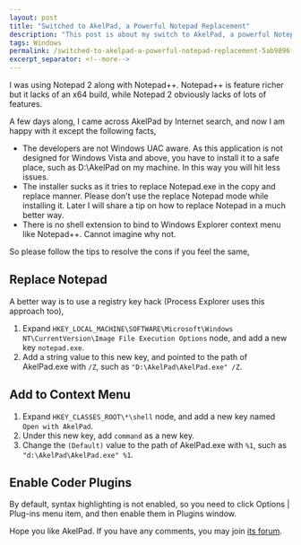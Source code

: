 ```yaml
---
layout: post
title: "Switched to AkelPad, a Powerful Notepad Replacement"
description: "This post is about my switch to AkelPad, a powerful Notepad replacement."
tags: Windows
permalink: /switched-to-akelpad-a-powerful-notepad-replacement-5ab9896f70
excerpt_separator: <!--more-->
---
```

I was using Notepad 2 along with Notepad++. Notepad++ is feature richer but it lacks of an x64 build, while Notepad 2 obviously lacks of lots of features.

A few days along, I came across AkelPad by Internet search, and now I am happy with it except the following facts,

* The developers are not Windows UAC aware. As this application is not designed for Windows Vista and above, you have to install it to a safe place, such as D:\AkelPad on my machine. In this way you will hit less issues.
* The installer sucks as it tries to replace Notepad.exe in the copy and replace manner. Please don't use the replace Notepad mode while installing it. Later I will share a tip on how to replace Notepad in a much better way.
* There is no shell extension to bind to Windows Explorer context menu like Notepad++. Cannot imagine why not.

So please follow the tips to resolve the cons if you feel the same,
<!--more-->

## Replace Notepad

A better way is to use a registry key hack (Process Explorer uses this approach too),

1. Expand `HKEY_LOCAL_MACHINE\SOFTWARE\Microsoft\Windows NT\CurrentVersion\Image File Execution Options` node, and add a new key `notepad.exe`.
1. Add a string value to this new key, and pointed to the path of AkelPad.exe with `/Z`, such as `"D:\AkelPad\AkelPad.exe" /Z`.

## Add to Context Menu

1. Expand `HKEY_CLASSES_ROOT\*\shell` node, and add a new key named `Open with AkelPad`.
1. Under this new key, add `command` as a new key.
1. Change the `(Default)` value to the path of AkelPad.exe with `%1`, such as `"d:\AkelPad\AkelPad.exe" %1`.

## Enable Coder Plugins

By default, syntax highlighting is not enabled, so you need to click Options | Plug-ins menu item, and then enable them in Plugins window.

Hope you like AkelPad. If you have any comments, you may join [its forum](http://akelpad.sourceforge.net/forum/).
